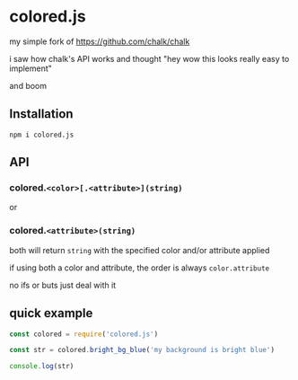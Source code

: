 # colored.js
my simple fork of https://github.com/chalk/chalk

i saw how chalk's API works and thought "hey wow this looks really easy to implement"

and boom

## Installation

```
npm i colored.js
```

## API

### colored.`<color>[.<attribute>](string)`

or

### colored.`<attribute>(string)`

both will return `string` with the specified color and/or attribute applied

if using both a color and attribute, the order is always `color.attribute`

no ifs or buts just deal with it

## quick example

```js
const colored = require('colored.js')

const str = colored.bright_bg_blue('my background is bright blue')

console.log(str)
```
